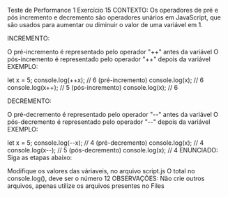 Teste de Performance 1
Exercício 15
CONTEXTO:
Os operadores de pré e pós incremento e decremento são operadores unários em JavaScript, que são usados para aumentar ou diminuir o valor de uma variável em 1.

INCREMENTO:

O pré-incremento é representado pelo operador "++" antes da variável
O pós-incremento é representado pelo operador "++" depois da variável
EXEMPLO:

let x = 5;
console.log(++x); // 6 (pré-incremento)
console.log(x);   // 6
console.log(x++); // 5 (pós-incremento)
console.log(x);   // 6

DECREMENTO:

O pré-decremento é representado pelo operador "--" antes da variável
O pós-decremento é representado pelo operador "--" depois da variável
EXEMPLO:

let x = 5;
console.log(--x); // 4 (pré-decremento)
console.log(x);   // 4
console.log(x--); // 5 (pós-decremento)
console.log(x);   // 4
ENUNCIADO:
Siga as etapas abaixo:

Modifique os valores das váriaveis, no arquivo script.js
O total no console.log(), deve ser o número 12
OBSERVAÇÕES:
Não crie outros arquivos, apenas utilize os arquivos presentes no Files